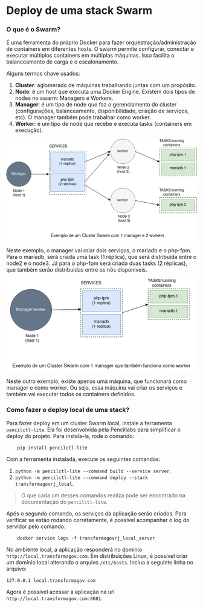 # Deploy de uma stack Swarm
### O que é o Swarm?

É uma ferramenta do próprio Docker para fazer orquestração/administração de containers em diferentes hosts. O swarm permite configurar, conectar e executar múltiplos containers em múltiplas máquinas. Isso facilita o balanceamento de carga e o escalonamento.

Alguns termos chave usados:
1. **Cluster**: aglomerado de máquinas trabalhando juntas com um propósito.
2. **Node**: é um host que executa uma Docker Engine. Existem dois tipos de nodes no swarm: Managers e Workers.
3. **Manager**: é um tipo de node que faz o gerenciamento do cluster (configurações, balanceamento, disponibilidade, criação de serviços, etc). O manager também pode trabalhar como worker.
4. **Worker**: é um tipo de node que recebe e executa tasks (containers em execução).

![estrutura do php](assets/images/readme/ClusterSwarmMultipleNodes.png)

Neste exemplo, o manager vai criar dois serviços, o mariadb e o php-fpm. Para o mariadb, será criada uma task (1 réplica), que será distribuída entre o node2 e o node3. Já para o php-fpm será criada duas tasks (2 réplicas), que também serão distribuídas entre os nós disponíveis.

![estrutura do php](assets/images/readme/ClusterSwarmOneNode.png)

Neste outro exemplo, existe apenas uma máquina, que funcionará como manager e como worker. Ou seja, essa máquina vai criar os serviços e também vai executar todos os containers definidos.

### Como fazer o deploy local de uma stack?

Para fazer deploy em um cluster Swarm local, instale a ferramenta `pencilctl-lite`. Ela foi
desenvolvida pela Pencillabs para simplificar o deploy do projeto. Para instala-la, rode o comando:

		pip install pencilctl-lite

Com a ferramenta instalada, execute os seguintes comandos:

1. `python -m pencilctl-lite --command build --service server`.
2. `python -m pencilctl-lite --command deploy --stack transformagovrj_local`.

> O que cada um desses comandos realiza pode ser encontrado na documentação do `pencilctl-lite`.

Após o segundo comando, os serviços da aplicação serão criados. Para verificar se estão rodando
corretamente, é possível acompanhar o log do servidor pelo comando:

		docker service logs -f transformagovrj_local_server

No ambiente local, a aplicação responderá no domínio `http://local.transformagov.com`. Em
distribuições Linux, é possível criar um domínio local alterando o arquivo `/etc/hosts`. Inclua
a seguinte linha no arquivo:

	127.0.0.1 local.transformagov.com

Agora é possível acessar a aplicação na url `http://local.transformagov.com:8081`.

	

